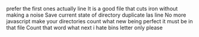 prefer the first ones actually
line
It is a good file that cuts iron without making a noise
Save current state of directory
duplicate las line
No more javascript
make your directories count
what new
being perfect
it must be in that file
Count that word
what next
i hate bins
letter only please
